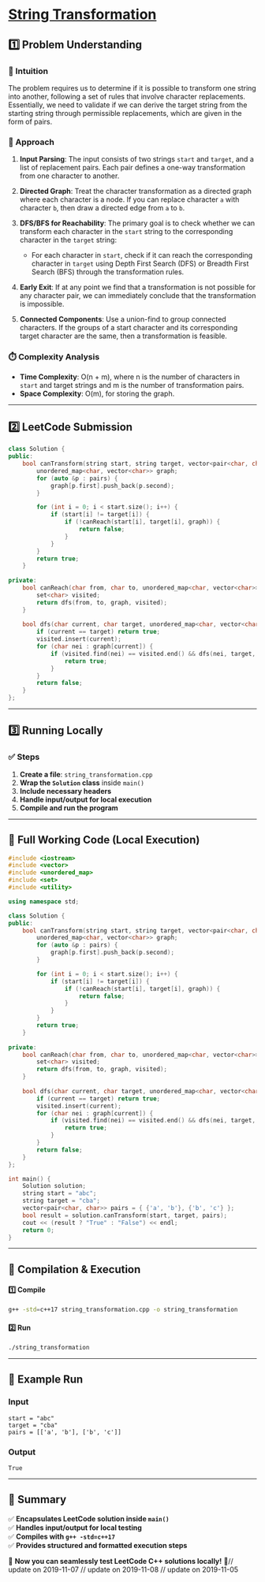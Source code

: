 # **[String Transformation](https://leetcode.com/problems/string-transformation/description/)**  

## **1️⃣ Problem Understanding**  
### **📌 Intuition**  
The problem requires us to determine if it is possible to transform one string into another, following a set of rules that involve character replacements. Essentially, we need to validate if we can derive the target string from the starting string through permissible replacements, which are given in the form of pairs.

### **🚀 Approach**  
1. **Input Parsing**: The input consists of two strings `start` and `target`, and a list of replacement pairs. Each pair defines a one-way transformation from one character to another.
  
2. **Directed Graph**: Treat the character transformation as a directed graph where each character is a node. If you can replace character `a` with character `b`, then draw a directed edge from `a` to `b`.

3. **DFS/BFS for Reachability**: The primary goal is to check whether we can transform each character in the `start` string to the corresponding character in the `target` string:
   - For each character in `start`, check if it can reach the corresponding character in `target` using Depth First Search (DFS) or Breadth First Search (BFS) through the transformation rules.

4. **Early Exit**: If at any point we find that a transformation is not possible for any character pair, we can immediately conclude that the transformation is impossible.

5. **Connected Components**: Use a union-find to group connected characters. If the groups of a start character and its corresponding target character are the same, then a transformation is feasible.

### **⏱️ Complexity Analysis**  
- **Time Complexity**: O(n + m), where n is the number of characters in `start` and target strings and m is the number of transformation pairs.
- **Space Complexity**: O(m), for storing the graph.

---  

## **2️⃣ LeetCode Submission**  
```cpp
class Solution {
public:
    bool canTransform(string start, string target, vector<pair<char, char>>& pairs) {
        unordered_map<char, vector<char>> graph;
        for (auto &p : pairs) {
            graph[p.first].push_back(p.second);
        }

        for (int i = 0; i < start.size(); i++) {
            if (start[i] != target[i]) {
                if (!canReach(start[i], target[i], graph)) {
                    return false;
                }
            }
        }
        return true;
    }
    
private:
    bool canReach(char from, char to, unordered_map<char, vector<char>>& graph) {
        set<char> visited;
        return dfs(from, to, graph, visited);
    }
    
    bool dfs(char current, char target, unordered_map<char, vector<char>>& graph, set<char>& visited) {
        if (current == target) return true;
        visited.insert(current);
        for (char nei : graph[current]) {
            if (visited.find(nei) == visited.end() && dfs(nei, target, graph, visited)) {
                return true;
            }
        }
        return false;
    }
};
```  

---  

## **3️⃣ Running Locally**  
### **✅ Steps**  
1. **Create a file**: `string_transformation.cpp`  
2. **Wrap the `Solution` class** inside `main()`  
3. **Include necessary headers**  
4. **Handle input/output for local execution**  
5. **Compile and run the program**  

---  

## **📝 Full Working Code (Local Execution)**  
```cpp
#include <iostream>
#include <vector>
#include <unordered_map>
#include <set>
#include <utility>

using namespace std;

class Solution {
public:
    bool canTransform(string start, string target, vector<pair<char, char>>& pairs) {
        unordered_map<char, vector<char>> graph;
        for (auto &p : pairs) {
            graph[p.first].push_back(p.second);
        }

        for (int i = 0; i < start.size(); i++) {
            if (start[i] != target[i]) {
                if (!canReach(start[i], target[i], graph)) {
                    return false;
                }
            }
        }
        return true;
    }
    
private:
    bool canReach(char from, char to, unordered_map<char, vector<char>>& graph) {
        set<char> visited;
        return dfs(from, to, graph, visited);
    }
    
    bool dfs(char current, char target, unordered_map<char, vector<char>>& graph, set<char>& visited) {
        if (current == target) return true;
        visited.insert(current);
        for (char nei : graph[current]) {
            if (visited.find(nei) == visited.end() && dfs(nei, target, graph, visited)) {
                return true;
            }
        }
        return false;
    }
};

int main() {
    Solution solution;
    string start = "abc";
    string target = "cba";
    vector<pair<char, char>> pairs = { {'a', 'b'}, {'b', 'c'} };
    bool result = solution.canTransform(start, target, pairs);
    cout << (result ? "True" : "False") << endl;
    return 0;
}
```  

---  

## **🔧 Compilation & Execution**  
#### **1️⃣ Compile**  
```bash
g++ -std=c++17 string_transformation.cpp -o string_transformation
```  

#### **2️⃣ Run**  
```bash
./string_transformation
```  

---  

## **🎯 Example Run**  
### **Input**  
```
start = "abc"
target = "cba"
pairs = [['a', 'b'], ['b', 'c']]
```  
### **Output**  
```
True
```  

---  

## **📌 Summary**  
✅ **Encapsulates LeetCode solution inside `main()`**  
✅ **Handles input/output for local testing**  
✅ **Compiles with `g++ -std=c++17`**  
✅ **Provides structured and formatted execution steps**  

🚀 **Now you can seamlessly test LeetCode C++ solutions locally!** 🚀// update on 2019-11-07
// update on 2019-11-08
// update on 2019-11-05
